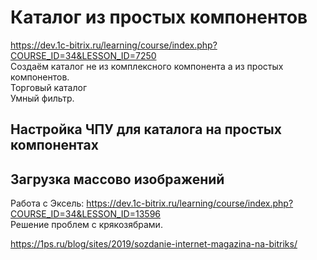 # Каталог из простых компонентов
https://dev.1c-bitrix.ru/learning/course/index.php?COURSE_ID=34&LESSON_ID=7250  
Создаём каталог не из комплексного компонента а из простых компонентов.  
Торговый каталог  
Умный фильтр.

## Настройка ЧПУ для каталога на простых компонентах

## Загрузка массово изображений
Работа с Эксель: https://dev.1c-bitrix.ru/learning/course/index.php?COURSE_ID=34&LESSON_ID=13596  
Решение проблем с крякозябрами.

https://1ps.ru/blog/sites/2019/sozdanie-internet-magazina-na-bitriks/
